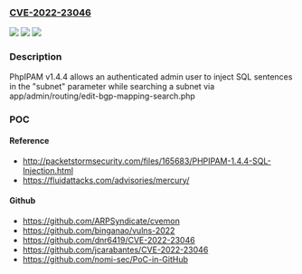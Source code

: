 ### [CVE-2022-23046](https://cve.mitre.org/cgi-bin/cvename.cgi?name=CVE-2022-23046)
![](https://img.shields.io/static/v1?label=Product&message=PhpIPAM&color=blue)
![](https://img.shields.io/static/v1?label=Version&message=n%2Fa&color=blue)
![](https://img.shields.io/static/v1?label=Vulnerability&message=SQL%20injection&color=brighgreen)

### Description

PhpIPAM v1.4.4 allows an authenticated admin user to inject SQL sentences in the "subnet" parameter while searching a subnet via app/admin/routing/edit-bgp-mapping-search.php

### POC

#### Reference
- http://packetstormsecurity.com/files/165683/PHPIPAM-1.4.4-SQL-Injection.html
- https://fluidattacks.com/advisories/mercury/

#### Github
- https://github.com/ARPSyndicate/cvemon
- https://github.com/binganao/vulns-2022
- https://github.com/dnr6419/CVE-2022-23046
- https://github.com/jcarabantes/CVE-2022-23046
- https://github.com/nomi-sec/PoC-in-GitHub

